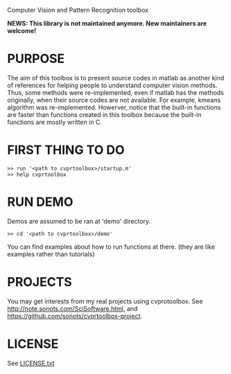 Computer Vision and Pattern Recognition toolbox

**NEWS: This library is not maintained anymore. New maintainers are welcome!**

# PURPOSE

The aim of this toolbox is to present source codes in matlab 
as another kind of references for helping people to understand 
computer vision methods. Thus, some methods were re-implemented,
even if matlab has the methods originally, when their source 
codes are not available. For example, kmeans algorithm 
was re-implemented. 
Howerver, notice that the built-in functions are faster than
functions created in this toolbox because the built-in functions 
are mostly written in C. 

# FIRST THING TO DO

```
>> run '<path to cvprtoolbox>/startup.m'
>> help cvprtoolbox
```

# RUN DEMO

Demos are assumed to be ran at 'demo' directory. 

```
>> cd '<path to cvprtoolbox>/demo'
```

You can find examples about how to run functions at there. 
(they are like examples rather than tutorials)

# PROJECTS

You may get interests from my real projects using cvprotoolbox.
See http://note.sonots.com/SciSoftware.html, and https://github.com/sonots/cvprtoolbox-project.

# LICENSE

See [LICENSE.txt](./LICENSE.txt)
